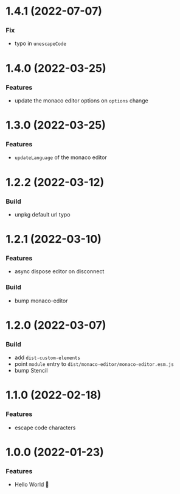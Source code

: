 # 1.4.1 (2022-07-07)

### Fix

- typo in `unescapeCode`

# 1.4.0 (2022-03-25)

### Features

- update the monaco editor options on `options` change

# 1.3.0 (2022-03-25)

### Features

- `updateLanguage` of the monaco editor

# 1.2.2 (2022-03-12)

### Build

- unpkg default url typo

# 1.2.1 (2022-03-10)

### Features

- async dispose editor on disconnect

### Build

- bump monaco-editor

# 1.2.0 (2022-03-07)

### Build

- add `dist-custom-elements`
- point `module` entry to `dist/monaco-editor/monaco-editor.esm.js`
- bump Stencil

# 1.1.0 (2022-02-18)

### Features

- escape code characters

# 1.0.0 (2022-01-23)

### Features

- Hello World 👋
